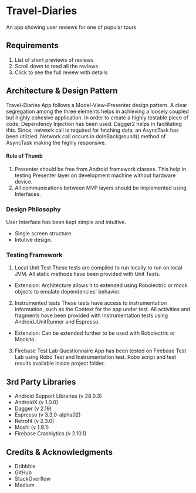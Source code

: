 # Travel-Diaries
An app showing user reviews for one of popular tours


## Requirements
1. List of short previews of reviews
2. Scroll down to read all the reviews
3. Click to see the full review with details


## Architecture & Design Pattern
Travel-Diaries App follows a Model-View-Presenter design pattern. A clear segregation among the three elements helps in achieving a loosely coupled but highly cohesive application.
In order to create a highly testable piece of code, Dependency Injection has been used. Dagger2 helps in facilitating this.
Since, network call is required for fetching data, an AsyncTask has been utlizied. Network call occurs in doInBackground() method of AsyncTask making the highly responsive.


#### Rule of Thumb
1. Presenter should be free from Android framework classes. This help in testing Presenter layer on development machine without hardware device.
2. All communications between MVP layers should be implemented using Interfaces.


### Design Philosophy
User Interface has been kept simple and intuitive. 
* Single screen structure.
* Intutive design.


### Testing Framework
1. Local Unit Test
These tests are compiled to run locally to run on local JVM. All static methods have been provided with Unit Tests.
  * Extension: Architecture allows it to extended using Robolectric or mock objects to emulate dependencies' behavior.

2. Instrumented tests
These tests have access to instrumentation information, such as the Context for the app under test. All activities and fragments have been provided with Instrumentation tests using AndroidJUnitRunner and Espresso.
  * Extension: Can be extended further to be used with Robolectric or Mockito.

3. Firebase Test Lab
Questionnaire App has been tested on Firebase Test Lab using Robo Test and Instrumentation test. Robo script and test results available inside project folder.


## 3rd Party Libraries
* Android Support Libraries (v 28.0.3)
* AndroidX (v 1.0.0)
* Dagger (v 2.19)
* Espresso (v 3.3.0-alpha02)
* Retrofit (v 2.3.0)
* Moshi (v 1.9.1)
* Firebase Crashlytics (v 2.10.1)


## Credits & Acknowledgments
* Dribbble
* GitHub
* StackOverflow
* Medium
